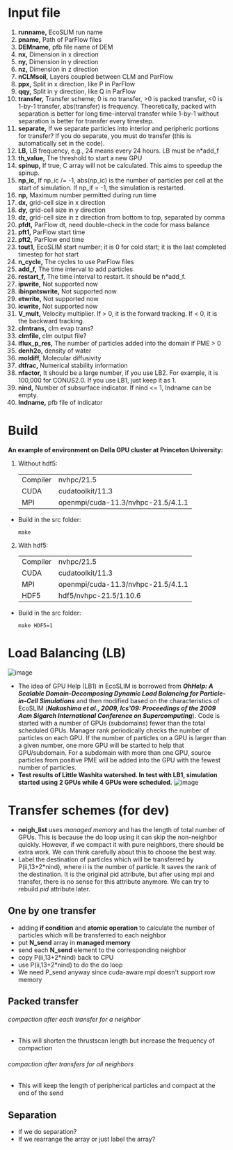 # Input file 
1. **runname,** EcoSLIM run name
2. **pname,** Path of ParFlow files
3. **DEMname,** pfb file name of DEM
4. **nx,** Dimension in x direction
5. **ny,** Dimension in y direction
6. **nz,** Dimension in z direction
7. **nCLMsoil,** Layers coupled between CLM and ParFlow
8. **ppx,** Split in x direction, like P in ParFlow
9. **qqy,** Split in y direction, like Q in ParFlow
10. **transfer,** Transfer scheme; 0 is no transfer, >0 is packed transfer, <0 is 1-by-1 transfer, abs(transfer) is frequency. Theoretically, packed with separation is better for long time-interval transfer while 1-by-1 without separation is better for transfer every timestep.
11. **separate,** If we separate particles into interior and peripheric portions for transfer? If you do separate, you must do transfer (this is automatically set in the code).
12. **LB,** LB frequency, e.g., 24 means every 24 hours. LB must be n\*add_f
13. **th_value,** The threshold to start a new GPU
14. **spinup,** If true, C array will not be calculated. This aims to speedup the spinup.
15. **np_ic,** If np_ic /= -1, abs(np_ic) is the number of particles per cell at the start of simulation. If np_if = -1, the simulation is restarted. 
16. **np,** Maximum number permitted during run time 
17. **dx,** grid-cell size in x direction
18. **dy,** grid-cell size in y direction
19. **dz,** grid-cell size in z direction from bottom to top, separated by comma
20. **pfdt,** ParFlow dt, need double-check in the code for mass balance
21. **pft1,** ParFlow start time
22. **pft2,** ParFlow end time
23. **tout1,** EcoSLIM start number; it is 0 for cold start; it is the last completed timestep for hot start
24. **n_cycle,** The cycles to use ParFlow files
25. **add_f,** The time interval to add particles
26. **restart_f,** The time interval to restart. It should be n\*add_f. 
27. **ipwrite,** Not supported now
28. **ibinpntswrite,** Not supported now
29. **etwrite,** Not supported now
30. **icwrite,** Not supported now
31. **V_mult,** Velocity multiplier. If > 0, it is the forward tracking. If < 0, it is the backward tracking.
32. **clmtrans,** clm evap trans?
33. **clmfile,** clm output file?
34. **iflux_p_res,** The number of particles added into the domain if PME > 0
35. **denh2o,** density of water
36. **moldiff,** Molecular diffusivity
37. **dtfrac,** Numerical stability information
38. **nfactor,** It should be a large number, if you use LB2. For example, it is 100,000 for CONUS2.0. If you use LB1, just keep it as 1.
39. **nind,** Number of subsurface indicator. If nind <= 1, Indname can be empty.
40. **Indname,** pfb file of indicator
# Build 
**An example of environment on Della GPU cluster at Princeton University:**  
1. Without hdf5:  
    <table>  
      <tr>
        <td>Compiler</td>
        <td>nvhpc/21.5</td>
      </tr> 
      <tr>
        <td>CUDA</td>
        <td>cudatoolkit/11.3</td>
      </tr> 
      <tr>
        <td>MPI</td>
        <td>openmpi/cuda-11.3/nvhpc-21.5/4.1.1</td>  
      </tr>  
    </table>  

* Build in the src folder:  
  ```
  make
  ```
2. With hdf5:  
    <table>  
      <tr>  
        <td>Compiler</td>
        <td>nvhpc/21.5</td>
      </tr>
      <tr>
        <td>CUDA</td>
        <td>cudatoolkit/11.3</td>
      </tr>
      <tr>
        <td>MPI</td>
        <td>openmpi/cuda-11.3/nvhpc-21.5/4.1.1</td>
      </tr>
      <tr>
        <td>HDF5</td>
        <td>hdf5/nvhpc-21.5/1.10.6</td>
      </tr>  
    </table>   

* Build in the src folder:  
  ```
  make HDF5=1 
  ```
# Load Balancing (LB)
![image](https://github.com/aureliayang/EcoSLIM_CONUS/blob/main/imgs/3LB.png)
* The idea of GPU Help (LB1) in EcoSLIM is borrowed from ***OhHelp: A Scalable Domain-Decomposing Dynamic Load Balancing for Particle-in-Cell Simulations*** and then modified based on the characteristics of EcoSLIM (***Nakashima et al., 2009, Ics'09: Proceedings of the 2009 Acm Sigarch International Conference on Supercomputing***). Code is started with a number of GPUs (subdomains) fewer than the total scheduled GPUs. Manager rank periodically checks the number of particles on each GPU. If the number of particles on a GPU is larger than a given number, one more GPU will be started to help that GPU/subdomain. For a subdomain with more than one GPU, source particles from positive PME will be added into the GPU with the fewest number of particles.  
* **Test results of Little Washita watershed. In test with LB1, simulation started using 2 GPUs while 4 GPUs were scheduled.**
![image](https://github.com/aureliayang/EcoSLIM_CONUS/blob/main/imgs/LBs.png)    
# Transfer schemes (for dev)
* **neigh_list** uses *managed memory* and has the length of total number of GPUs. This is because the do loop using it can skip the non-neighbor quickly. However, if we compact it with pure neighbors, there should be extra work. We can think carefully about this to choose the best way.  
* Label the destination of particles which will be transferred by P(ii,13+2\*nind), where ii is the number of particle. It saves the rank of the destination. It is the original pid attribute, but after using mpi and transfer, there is no sense for this attribute anymore. We can try to rebuild *pid* attribute later.  
## One by one transfer
* adding **if condition** and **atomic operation** to calculate the number of particles which will be transferred to each neighbor
* put **N_send** array in **managed memory**
* send each **N_send** element to the corresponding neighbor 
* copy P(ii,13+2\*nind) back to CPU 
* use P(ii,13+2\*nind) to do the do loop
* We need P_send anyway since cuda-aware mpi doesn't support row memory
## Packed transfer
###### compaction after each transfer for a neighbor
* This will shorten the thrustscan length but increase the frequency of compaction
###### compaction after transfers for all neighbors
* This will keep the length of peripherical particles and compact at the end of the send
## Separation
* If we do separation?
* If we rearrange the array or just label the array?  




